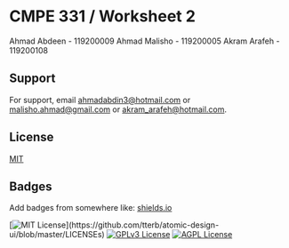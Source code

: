 
# CMPE 331 / Worksheet 2

Ahmad Abdeen - 119200009 
Ahmad Malisho - 119200005
Akram Arafeh - 119200108


## Support

For support, email ahmadabdin3@hotmail.com or malisho.ahmad@gmail.com or akram_arafeh@hotmail.com.


## License

[MIT](https://choosealicense.com/licenses/mit/)


## Badges

Add badges from somewhere like: [shields.io](https://shields.io/)

[![MIT License](https://img.shields.io/apm/l/atomic-design-ui.svg?)](https://github.com/tterb/atomic-design-ui/blob/master/LICENSEs)
[![GPLv3 License](https://img.shields.io/badge/License-GPL%20v3-yellow.svg)](https://opensource.org/licenses/)
[![AGPL License](https://img.shields.io/badge/license-AGPL-blue.svg)](http://www.gnu.org/licenses/agpl-3.0)

